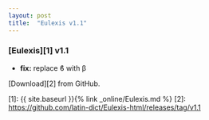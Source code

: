 ```yaml
---
layout: post
title:  "Eulexis v1.1"
---
```


### [Eulexis][1] v1.1

- **fix:** replace ϐ with β


[Download][2] from GitHub.


[1]: {{ site.baseurl }}{% link _online/Eulexis.md %}
[2]: https://github.com/latin-dict/Eulexis-html/releases/tag/v1.1
